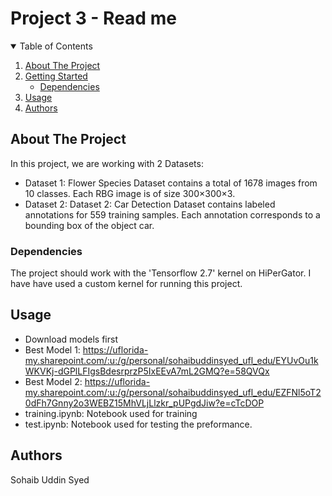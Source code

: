 # Project 3 - Read me

<!-- TABLE OF CONTENTS -->
<details open="open">
  <summary>Table of Contents</summary>
  <ol>
    <li>
      <a href="#about-the-project">About The Project</a>
    </li>
    <li>
      <a href="#getting-started">Getting Started</a>
      <ul>
        <li><a href="#dependencies">Dependencies</a></li>
      </ul>
    </li>
    <li><a href="#usage">Usage</a></li>
      <li><a href="#authors">Authors</a></li>
  </ol>
</details>

<!-- ABOUT THE PROJECT -->
## About The Project
In this project, we are working with 2 Datasets:
- Dataset 1: Flower Species Dataset contains a total of 1678 images from 10 classes. Each RBG image is of size  300×300×3.
- Dataset 2: Dataset 2: Car Detection Dataset contains labeled annotations for 559 training samples. Each annotation corresponds to a bounding box of the object car.

### Dependencies

The project should work with the 'Tensorflow 2.7' kernel on HiPerGator. I have have used a custom kernel for running this project. 

<!-- USAGE EXAMPLES -->
## Usage
- Download models first
- Best Model 1: https://uflorida-my.sharepoint.com/:u:/g/personal/sohaibuddinsyed_ufl_edu/EYUvOu1kWKVKj-dGPlLFIgsBdesrprzP5IxEEvA7mL2GMQ?e=58QVQx
- Best Model 2: https://uflorida-my.sharepoint.com/:u:/g/personal/sohaibuddinsyed_ufl_edu/EZFNl5oT20dFh7Gnny2o3WEBZ15MhVLjLlzkr_pUPgdJiw?e=cTcDOP
- training.ipynb: Notebook used for training
- test.ipynb: Notebook used for testing the preformance.

<!-- Authors -->
## Authors
Sohaib Uddin Syed